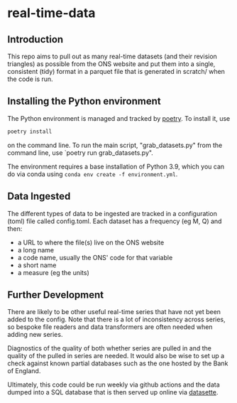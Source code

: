 # real-time-data

## Introduction

This repo aims to pull out as many real-time datasets (and their revision triangles) as possible from the ONS website and put them into a single, consistent (tidy) format in a parquet file that is generated in scratch/ when the code is run.

## Installing the Python environment

The Python environment is managed and tracked by [poetry](https://python-poetry.org/). To install it, use

```bash
poetry install
```

on the command line. To run the main script, "grab_datasets.py" from the command line, use `poetry run grab_datasets.py".

The environment requires a base installation of Python 3.9, which you can do via conda using `conda env create -f environment.yml`.

## Data Ingested

The different types of data to be ingested are tracked in a configuration (toml) file called config.toml. Each dataset has a frequency (eg M, Q) and then:

- a URL to where the file(s) live on the ONS website
- a long name
- a code name, usually the ONS' code for that variable
- a short name
- a measure (eg the units)

## Further Development

There are likely to be other useful real-time series that have not yet been added to the config. Note that there is a lot of inconsistency across series, so bespoke file readers and data transformers are often needed when adding new series.

Diagnostics of the quality of both whether series are pulled in and the quality of the pulled in series are needed. It would also be wise to set up a check against known partial databases such as the one hosted by the Bank of England.

Ultimately, this code could be run weekly via github actions and the data dumped into a SQL database that is then served up online via [datasette](https://datasette.io/).

